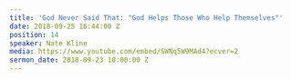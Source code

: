 ```yaml
---
title: 'God Never Said That: "God Helps Those Who Help Themselves"'
date: 2018-09-25 16:44:00 Z
position: 14
speaker: Nate Kline
media: https://www.youtube.com/embed/SWNq5W9MAd4?ecver=2
sermon_date: 2018-09-23 10:00:00 Z
---
```


